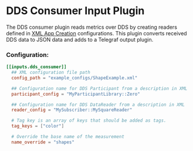 # DDS Consumer Input Plugin

The DDS consumer plugin reads metrics over DDS by creating readers defined in [XML App Creation](https://community.rti.com/static/documentation/connext-dds/5.3.1/doc/manuals/connext_dds/xml_application_creation/RTI_ConnextDDS_CoreLibraries_XML_AppCreation_GettingStarted.pdf) configurations. This plugin converts received DDS data to JSON data and adds to a Telegraf output plugin. 

### Configuration:

```toml
[[inputs.dds_consumer]]
  ## XML configuration file path
  config_path = "example_configs/ShapeExample.xml"

  ## Configuration name for DDS Participant from a description in XML
  participant_config = "MyParticipantLibrary::Zero"

  ## Configuration name for DDS DataReader from a description in XML
  reader_config = "MySubscriber::MySquareReader"

  # Tag key is an array of keys that should be added as tags.
  tag_keys = ["color"]

  # Override the base name of the measurement
  name_override = "shapes"
```
